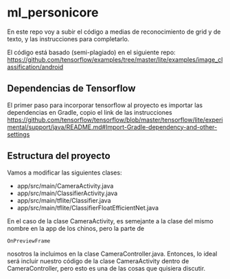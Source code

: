 # ml_personicore

En este repo voy a subir el código a medias de reconocimiento de grid y de texto, y las instrucciones para completarlo.

El código está basado (semi-plagiado) en el siguiente repo:
https://github.com/tensorflow/examples/tree/master/lite/examples/image_classification/android


## Dependencias de Tensorflow

El primer paso para incorporar tensorflow al proyecto es importar las dependencias en Gradle, copio el link de las instrucciones
https://github.com/tensorflow/tensorflow/blob/master/tensorflow/lite/experimental/support/java/README.md#Import-Gradle-dependency-and-other-settings

## Estructura del proyecto

Vamos a modificar las siguientes clases:
* app/src/main/CameraActivity.java
* app/src/main/ClassifierActivity.java
* app/src/main/tflite/Classifier.java
* app/src/main/tflite/ClassifierFloatEfficientNet.java

En el caso de la clase CameraActivity, es semejante a la clase del mismo nombre en la app de los chinos, pero la parte de 
```java
OnPreviewFrame 
```
nosotros la incluimos en la clase CameraController.java. Entonces, lo ideal será incluir nuestro código de la clase CameraActivity dentro de CameraController, pero esto es una de las cosas que quisiera discutir.
